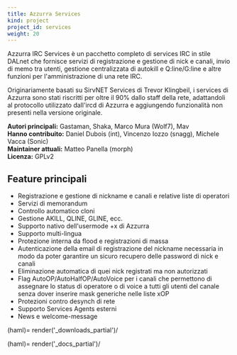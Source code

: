 ```yaml
---
title: Azzurra Services
kind: project
project_id: services
weight: 20
---
```


Azzurra IRC Services è un pacchetto completo di services IRC in stile DALnet
che fornisce servizi di registrazione e gestione di nick e canali, invio di
memo tra utenti, gestione centralizzata di autokill e Q:line/G:line e altre
funzioni per l'amministrazione di una rete IRC. 

 Originariamente basati su SirvNET Services di Trevor Klingbeil, i services di
 Azzurra sono stati riscritti per oltre il 90% dallo staff della rete,
 adattandoli al protocollo utilizzato dall'ircd di Azzurra e aggiungendo
 funzionalità non presenti nella versione originale. 

**Autori principali:** Gastaman, Shaka, Marco Mura (Wolf7), Mav  
**Hanno contribuito:** Daniel Dubois (int), Vincenzo Iozzo (snagg), Michele Vacca (Sonic)  
**Maintainer attuali:** Matteo Panella (morph)  
**Licenza:** GPLv2


Feature principali
------------------

* Registrazione e gestione di nickname e canali e relative liste di operatori
* Servizi di memorandum
* Controllo automatico cloni
* Gestione AKILL, QLINE, GLINE, ecc.
* Supporto nativo dell'usermode +x di Azzurra
* Supporto multi-lingua
* Protezione interna da flood e registrazioni di massa
* Autenticazione della email di registrazione del nickname necessaria in modo da
  poter garantire un sicuro recupero delle password di nick e canali
* Eliminazione automatica di quei nick registrati ma non autorizzati
* Flag AutoOP/AutoHalfOP/AutoVoice per i canali che permettono di assegnare lo status
  di operatore o di voice a tutti gli utenti del canale senza dover inserire mask
  generiche nelle liste xOP
* Protezioni contro desynch di rete
* Supporto Services Agents esterni
* News e welcome-message


$$$$(haml)= render('_downloads_partial')/$$$$

$$$$(haml)= render('_docs_partial')/$$$$


[DALnet]: http://www.dal.net/?page=Bahamut
[cgiirc]: http://cgiirc.org/
[Mibbit]: http://www.mibbit.com/
[qwebirc]: http://qwebirc.org/
[haproxy]: http://haproxy.1wt.eu/
[Stud]: https://github.com/bumptech/stud
